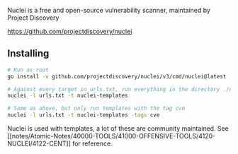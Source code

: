 Nuclei is a free and open-source vulnerability scanner, maintained by Project Discovery 

https://github.com/projectdiscovery/nuclei

## Installing
```bash
# Run as root
go install -v github.com/projectdiscovery/nuclei/v3/cmd/nuclei@latest

# Against every target in urls.txt, run everything in the directory ./nuclei-templates
nuclei -l urls.txt -t nuclei-templates

# Same as above, but only run templates with the tag cve
nuclei -l urls.txt -t nuclei-templates -tags cve
```

Nuclei is used with templates, a lot of these are community maintained. See [[notes/Atomic-Notes/40000-TOOLS/41000-OFFENSIVE-TOOLS/4120-NUCLEI/4122-CENT]] for reference.